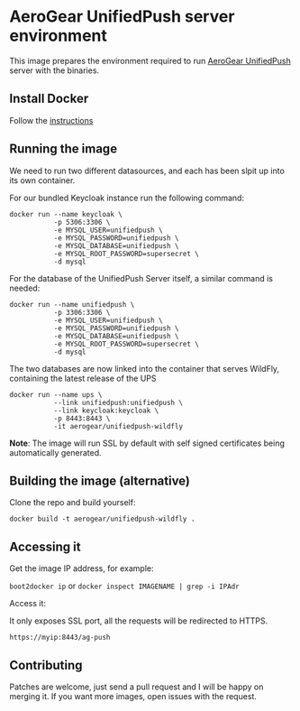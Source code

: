 # AeroGear UnifiedPush server environment

This image prepares the environment required to run [AeroGear UnifiedPush](https://github.com/aerogear/aerogear-unifiedpush-server/) server with the binaries.

## Install Docker

Follow the [instructions](http://docs.docker.com/installation/)

## Running the image

We need to run two different datasources, and each has been slpit up into its own container.

For our bundled Keycloak instance run the following command:


```shell
docker run --name keycloak \
           -p 5306:3306 \
           -e MYSQL_USER=unifiedpush \
           -e MYSQL_PASSWORD=unifiedpush \
           -e MYSQL_DATABASE=unifiedpush \
           -e MYSQL_ROOT_PASSWORD=supersecret \
           -d mysql		   
```


For the database of the UnifiedPush Server itself, a similar command is needed:

```shell
docker run --name unifiedpush \
           -p 3306:3306 \
           -e MYSQL_USER=unifiedpush \
           -e MYSQL_PASSWORD=unifiedpush \
           -e MYSQL_DATABASE=unifiedpush \
           -e MYSQL_ROOT_PASSWORD=supersecret \
           -d mysql
```

The two databases are now linked into the container that serves WildFly, containing the latest release of the UPS

```shell
docker run --name ups \
           --link unifiedpush:unifiedpush \
           --link keycloak:keycloak \
           -p 8443:8443 \
           -it aerogear/unifiedpush-wildfly
``` 

**Note**: The image will run SSL by default with self signed certificates being automatically generated.

## Building the image (alternative)

Clone the repo and build yourself:

`docker build -t aerogear/unifiedpush-wildfly .`

## Accessing it

Get the image IP address, for example:

`boot2docker ip` or `docker inspect IMAGENAME | grep -i IPAdr`

Access it:

It only exposes SSL port, all the requests will be redirected to HTTPS.

`https://myip:8443/ag-push`

## Contributing

Patches are welcome, just send a pull request and I will be happy on merging it. If you want more images, open issues
with the request.
